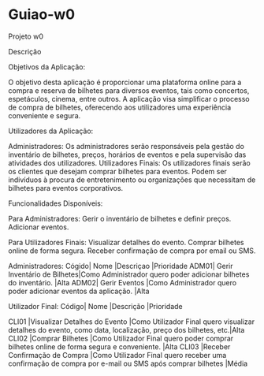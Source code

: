 # Guiao-w0

Projeto w0

Descrição


Objetivos da Aplicação:

O objetivo desta aplicação é proporcionar uma plataforma online para a compra e reserva de bilhetes para diversos eventos, tais como concertos, espetáculos, cinema, entre outros. A aplicação visa simplificar o processo de compra de bilhetes, oferecendo aos utilizadores uma experiência conveniente e segura. 


Utilizadores da Aplicação:

Administradores: Os administradores serão responsáveis pela gestão do inventário de bilhetes, preços, horários de eventos e pela supervisão das atividades dos utilizadores.
Utilizadores Finais: Os utilizadores finais serão os clientes que desejam comprar bilhetes para eventos. Podem ser indivíduos à procura de entretenimento ou organizações que necessitam de bilhetes para eventos corporativos.
	
	
Funcionalidades Disponíveis:

 Para Administradores:
    	Gerir o inventário de bilhetes e definir preços.
    	Adicionar eventos.
     
Para Utilizadores Finais:
    	Visualizar detalhes do evento.
    	Comprar bilhetes online de forma segura.
    	Receber confirmação de compra por email ou SMS.
    	
       
 
 Administradores:
Cógido| Nome			            |Descriçao											  	                                            |Prioridade
ADM01|	Gerir Inventário de Bilhetes|Como Administrador quero poder adicionar bilhetes do inventário.		  	        |Alta
ADM02|	Gerir Eventos               |Como Administrador quero poder adicionar eventos da aplicação.  		  	        |Alta

Utilizador Final:
Código|	Nome				            |Descrição										         |Prioridade
			
CLI01 |Visualizar Detalhes do Evento	|Como Utilizador Final quero visualizar detalhes do evento, como data, localização, preço dos bilhetes, etc.|Alta
CLI02 |Comprar Bilhetes 		|Como Utilizador Final quero poder comprar bilhetes online de forma segura e conveniente.		    |Alta
CLI03 |Receber Confirmação de Compra	|Como Utilizador Final quero receber uma confirmação de compra por e-mail ou SMS após comprar bilhetes      |Média

				


